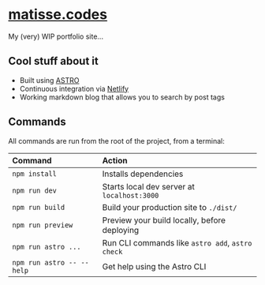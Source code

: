 # [matisse.codes](https://matisse-codes.netlify.app)
My (very) WIP portfolio site...
## Cool stuff about it
- Built using [ASTRO](https://github.com/withastro/astro)
- Continuous integration via [Netlify](https://www.netlify.com)
- Working markdown blog that allows you to search by post tags 

## Commands

All commands are run from the root of the project, from a terminal:

| Command                   | Action                                           |
| :------------------------ | :----------------------------------------------- |
| `npm install`             | Installs dependencies                            |
| `npm run dev`             | Starts local dev server at `localhost:3000`      |
| `npm run build`           | Build your production site to `./dist/`          |
| `npm run preview`         | Preview your build locally, before deploying     |
| `npm run astro ...`       | Run CLI commands like `astro add`, `astro check` |
| `npm run astro -- --help` | Get help using the Astro CLI                     |
